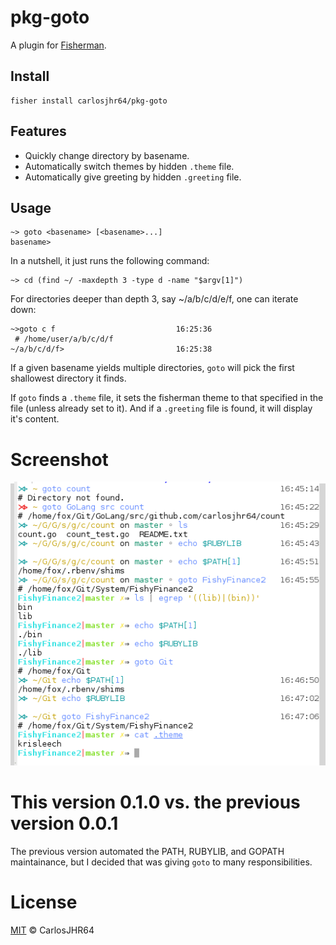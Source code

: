 # pkg-goto

A plugin for [Fisherman](http://fisherman.sh).

## Install

```fish
fisher install carlosjhr64/pkg-goto
```

## Features

* Quickly change directory by basename.
* Automatically switch themes by hidden `.theme` file.
* Automatically give greeting by hidden `.greeting` file.

## Usage

```fish
~> goto <basename> [<basename>...]
basename>
```

In a nutshell, it just runs the following command:

```fish
~> cd (find ~/ -maxdepth 3 -type d -name "$argv[1]")
```

For directories deeper than depth 3, say ~/a/b/c/d/e/f, one can iterate down:

```fish
~>goto c f                           16:25:36
 # /home/user/a/b/c/d/f
~/a/b/c/d/f>                         16:25:38
```

If a given basename yields multiple directories,
`goto` will pick the first shallowest directory it finds.

If `goto` finds a `.theme` file,
it sets the fisherman theme to that specified in the file
(unless already set to it).
And if a `.greeting` file is found, it will display it's content.

# Screenshot

<p align="center">
<img src="goto.png">
</p>

# This version 0.1.0 vs. the previous version 0.0.1

The previous version automated the PATH, RUBYLIB, and GOPATH maintainance, but
I decided that was giving `goto` to many responsibilities.

# License

[MIT](http://opensource.org/licenses/MIT) © CarlosJHR64
